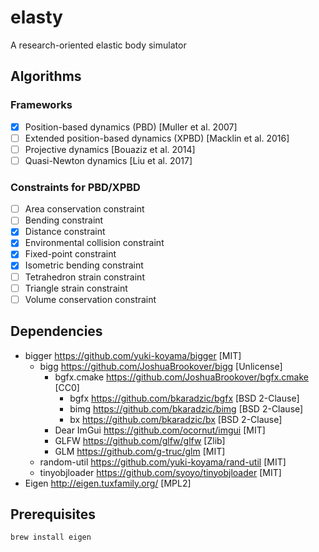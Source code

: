 # elasty

A research-oriented elastic body simulator

## Algorithms

### Frameworks

- [x] Position-based dynamics (PBD) [Muller et al. 2007]
- [ ] Extended position-based dynamics (XPBD) [Macklin et al. 2016]
- [ ] Projective dynamics [Bouaziz et al. 2014]
- [ ] Quasi-Newton dynamics [Liu et al. 2017]

### Constraints for PBD/XPBD

- [ ] Area conservation constraint
- [ ] Bending constraint
- [x] Distance constraint
- [x] Environmental collision constraint
- [x] Fixed-point constraint
- [x] Isometric bending constraint
- [ ] Tetrahedron strain constraint
- [ ] Triangle strain constraint
- [ ] Volume conservation constraint

## Dependencies

- bigger <https://github.com/yuki-koyama/bigger> [MIT]
  - bigg <https://github.com/JoshuaBrookover/bigg> [Unlicense]
    - bgfx.cmake <https://github.com/JoshuaBrookover/bgfx.cmake> [CC0]
      - bgfx <https://github.com/bkaradzic/bgfx> [BSD 2-Clause]
      - bimg <https://github.com/bkaradzic/bimg> [BSD 2-Clause]
      - bx <https://github.com/bkaradzic/bx> [BSD 2-Clause]
    - Dear ImGui <https://github.com/ocornut/imgui> [MIT]
    - GLFW <https://github.com/glfw/glfw> [Zlib]
    - GLM <https://github.com/g-truc/glm> [MIT]
  - random-util <https://github.com/yuki-koyama/rand-util> [MIT]
  - tinyobjloader <https://github.com/syoyo/tinyobjloader> [MIT]
- Eigen <http://eigen.tuxfamily.org/> [MPL2]

## Prerequisites

```bash
brew install eigen
```

